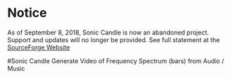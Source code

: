# Notice
As of September 8, 2018, Sonic Candle is now an abandoned project. Support and updates will no longer be provided. See full statement at the [SourceForge Website](http://soniccandle.sourceforge.net/)

#Sonic Candle
Generate Video of Frequency Spectrum (bars) from Audio / Music
